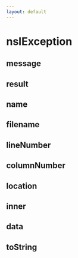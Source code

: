 ```yaml
---
layout: default
---
```


# nsIException #

## message ##

## result ##

## name ##

## filename ##

## lineNumber ##

## columnNumber ##

## location ##

## inner ##

## data ##

## toString ##
